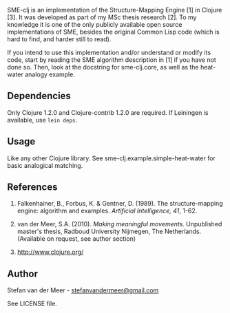 
SME-clj is an implementation of the Structure-Mapping Engine [1] in Clojure [3].
It was developed as part of my MSc thesis research [2]. To my knowledge it is
one of the only publicly available open source implementations of SME, besides
the original Common Lisp code (which is hard to find, and harder still to read).

If you intend to use this implementation and/or understand or modify its code,
start by reading the SME algorithm description in [1] if you have not done so.
Then, look at the docstring for sme-clj.core, as well as the heat-water analogy
example.


Dependencies
------------

Only Clojure 1.2.0 and Clojure-contrib 1.2.0 are required. If Leiningen is
available, use `lein deps`.


Usage
-----

Like any other Clojure library. See sme-clj.example.simple-heat-water for
basic analogical matching.


References
----------

   1. Falkenhainer, B., Forbus, K. & Gentner, D. (1989). The structure-mapping
      engine: algorithm and examples. *Artificial Intelligence, 41*, 1-62.
          
   2. van der Meer, S.A. (2010). *Making meaningful movements*. Unpublished
      master's thesis, Radboud University Nijmegen, The Netherlands.
      (Available on request, see author section)

   3. http://www.clojure.org/


Author
------

Stefan van der Meer - stefanvandermeer@gmail.com

See LICENSE file.
